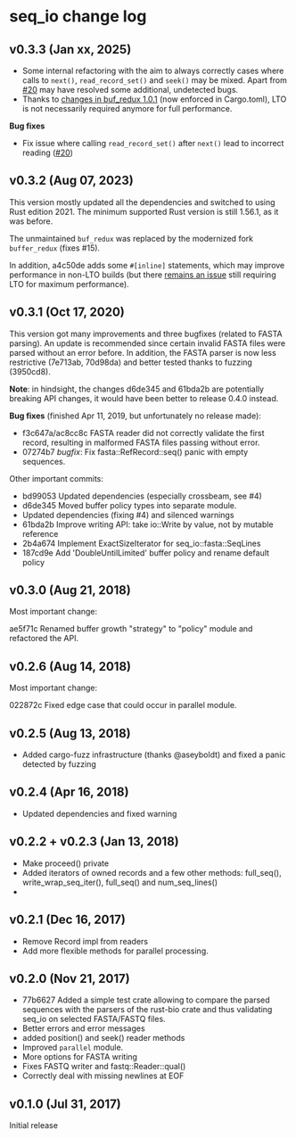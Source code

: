 # seq_io change log

## v0.3.3 (Jan xx, 2025)

* Some internal refactoring with the aim to always correctly cases where calls
  to `next()`, `read_record_set()` and `seek()` may be mixed. 
  Apart from [#20](https://github.com/markschl/seq_io/issues/20) may have
  resolved some additional, undetected bugs.
* Thanks to [changes in buf_redux 1.0.1](https://github.com/dignifiedquire/buffer-redux/pull/2)
  (now enforced in Cargo.toml), LTO is not necessarily required anymore for full performance.

**Bug fixes**
* Fix issue where calling `read_record_set()` after `next()` lead to incorrect
  reading ([#20](https://github.com/markschl/seq_io/issues/20))

## v0.3.2 (Aug 07, 2023)

This version mostly updated all the dependencies and switched to using
Rust edition 2021. The minimum supported Rust version is still 1.56.1,
as it was before.

The unmaintained `buf_redux` was replaced by the modernized fork `buffer_redux`
(fixes #15).

In addition, a4c50de adds some `#[inline]` statements, which may improve performance
in non-LTO builds (but there [remains an issue](https://github.com/dignifiedquire/buffer-redux/pull/2)
still requiring LTO for maximum performance).

## v0.3.1 (Oct 17, 2020)

This version got many improvements and three bugfixes (related to FASTA parsing).
An update is recommended since certain invalid FASTA files were parsed without an error
before.
In addition, the FASTA parser is now less restrictive (7e713ab, 70d98da) and 
better tested thanks to fuzzing (3950cd8).

**Note**: in hindsight, the changes d6de345 and 61bda2b are potentially breaking
API changes, it would have been better to release 0.4.0 instead.

**Bug fixes** (finished Apr 11, 2019, but unfortunately no release made):
* f3c647a/ac8cc8c FASTA reader did not correctly validate the first
    record, resulting in malformed FASTA files passing without error.
* 07274b7 *bugfix*: Fix fasta::RefRecord::seq() panic with empty sequences.

Other important commits:
* bd99053 Updated dependencies (especially crossbeam, see #4)
* d6de345 Moved buffer policy types into separate module.
* Updated dependencies (fixing #4) and silenced warnings
* 61bda2b Improve writing API: take io::Write by value, not by mutable reference 
* 2b4a674 Implement ExactSizeIterator for seq_io::fasta::SeqLines 
* 187cd9e Add 'DoubleUntilLimited' buffer policy and rename default policy 

## v0.3.0 (Aug 21, 2018)

Most important change:

ae5f71c Renamed buffer growth "strategy" to "policy" module and refactored the API.

## v0.2.6 (Aug 14, 2018)

Most important change:

022872c Fixed edge case that could occur in parallel module.

## v0.2.5 (Aug 13, 2018)

* Added cargo-fuzz infrastructure (thanks @aseyboldt) and fixed a panic detected
  by fuzzing

## v0.2.4 (Apr 16, 2018)

* Updated dependencies and fixed warning

## v0.2.2 + v0.2.3 (Jan 13, 2018)

* Make proceed() private
* Added iterators of owned records and a few other methods: full_seq(),
  write_wrap_seq_iter(), full_seq() and num_seq_lines()
* 

## v0.2.1 (Dec 16, 2017)

* Remove Record impl from readers
* Add more flexible methods for parallel processing. 

## v0.2.0 (Nov 21, 2017)

* 77b6627 Added a simple test crate allowing to compare the parsed sequences with
    the parsers of the rust-bio crate and thus validating seq_io on selected
    FASTA/FASTQ files.
* Better errors and error messages
* added position() and seek() reader methods
* Improved `parallel` module.
* More options for FASTA writing
* Fixes FASTQ writer and fastq::Reader::qual()
* Correctly deal with missing newlines at EOF

## v0.1.0 (Jul 31, 2017)

Initial release
